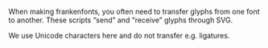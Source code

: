 When making frankenfonts, you often need to transfer glyphs from one font to another.
These scripts “send” and “receive” glyphs through SVG.

We use Unicode characters here and do not transfer e.g. ligatures.